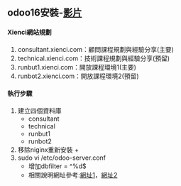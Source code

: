 ## odoo16安裝-[影片](https://www.youtube.com/watch?v=Uskr6rm0P9Y&t=2s)
#### Xienci網站規劃
1. consultant.xienci.com：顧問課程規劃與經驗分享(主要)
2. technical.xienci.com：技術課程規劃與經驗分享(預留)
3. runbut1.xienci.com：開放課程環境1(主要)
4. runbot2.xienci.com：開放課程環境2(預留)

#### 執行步驟
1. 建立四個資料庫
   + consultant
   + technical
   + runbut1
   + runbot2
2. 移除niginx重新安裝
   + 
3. sudo vi /etc/odoo-server.conf
   + 增加dbfilter = ^%d$
   + 相關說明網址參考:[網址1](https://richsoda.com/blog/odoo-1/post/hostname-14)，[網址2](https://trobz.com/blog/odoo-4/post/all-you-need-to-know-about-db-filtering-in-odoo-16)




